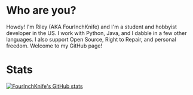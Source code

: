 # Who are you?

Howdy! I'm Riley (AKA FourInchKnife) and I'm a student and hobbyist developer in the US. I work with Python, Java, and I dabble in a few other languages. I also support Open Source, Right to Repair, and personal freedom. Welcome to my GitHub page!

# Stats

[![FourInchKnife's GitHub stats](https://github-readme-stats.vercel.app/api?username=FourInchKnife&theme=tokyonight&show_icons=true)](https://github.com/anuraghazra/github-readme-stats)
